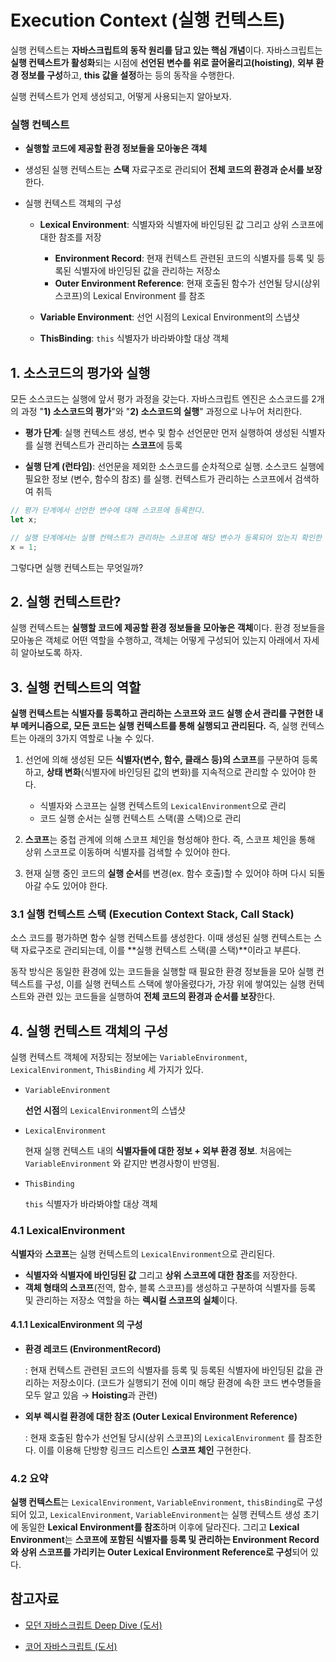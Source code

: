 # Execution Context (실행 컨텍스트)

실행 컨텍스트는 **자바스크립트의 동작 원리를 담고 있는 핵심 개념**이다. 자바스크립트는 **실행 컨텍스트가 활성화**되는 시점에 **선언된 변수를 위로 끌어올리고(hoisting)**, **외부 환경 정보를 구성**하고, **this 값을 설정**하는 등의 동작을 수행한다.

실행 컨텍스트가 언제 생성되고, 어떻게 사용되는지 알아보자.

### 실행 컨텍스트

- **실행할 코드에 제공할 환경 정보들을 모아놓은 객체**

- 생성된 실행 컨텍스트는 **스택** 자료구조로 관리되어 **전체 코드의 환경과 순서를 보장**한다.

- 실행 컨텍스트 객체의 구성

  - **Lexical Environment**: 식별자와 식별자에 바인딩된 값 그리고 상위 스코프에 대한 참조를 저장
    - **Environment Record**: 현재 컨텍스트 관련된 코드의 식별자를 등록 및 등록된 식별자에 바인딩된 값을 관리하는 저장소
    - **Outer Environment Reference**: 현재 호출된 함수가 선언될 당시(상위 스코프)의 Lexical Environment  를 참조

  - **Variable Environment**: 선언 시점의 Lexical Environment의 스냅샷

  - **ThisBinding**: `this` 식별자가 바라봐야할 대상 객체



## 1. 소스코드의 평가와 실행

모든 소스코드는 실행에 앞서 평가 과정을 갖는다. 자바스크립트 엔진은 소스코드를 2개의 과정 "**1) 소스코드의 평가**"와 "**2) 소스코드의 실행**" 과정으로 나누어 처리한다.

- **평가 단계**: 실행 컨텍스트 생성, 변수 및 함수 선언문만 먼저 실행하여 생성된 식별자를 실행 컨텍스트가 관리하는 **스코프**에 등록

- **실행 단계 (런타임)**: 선언문을 제외한 소스코드를 순차적으로 실행. 소스코드 실행에 필요한 정보 (변수, 함수의 참조) 를 실행. 컨텍스트가 관리하는 스코프에서 검색하여 취득

```js
// 평가 단계에서 선언한 변수에 대해 스코프에 등록한다.
let x;

// 실행 단계에서는 실행 컨텍스트가 관리하는 스코프에 해당 변수가 등록되어 있는지 확인한 후, 선언된 변수라면 값을 할당하고 할당 결과를 실행 컨텍스트에 등록하여 관리한다.
x = 1;
```

그렇다면 실행 컨텍스트는 무엇일까?

## 2. 실행 컨텍스트란?

실행 컨텍스트는 **실행할 코드에 제공할 환경 정보들을 모아놓은 객체**이다. 환경 정보들을 모아놓은 객체로 어떤 역할을 수행하고, 객체는 어떻게 구성되어 있는지 아래에서 자세히 알아보도록 하자.


## 3. 실행 컨텍스트의 역할

**실행 컨텍스트는 식별자를 등록하고 관리하는 스코프와 코드 실행 순서 관리를 구현한 내부 메커니즘으로, 모든 코드는 실행 컨텍스트를 통해 실행되고 관리된다.** 즉, 실행 컨텍스트는 아래의 3가지 역할로 나눌 수 있다.

1. 선언에 의해 생성된 모든 **식별자(변수, 함수, 클래스 등)의 스코프**를 구분하여 등록하고, **상태 변화**(식별자에 바인딩된 값의 변화)를 지속적으로 관리할 수 있어야 한다.
   - 식별자와 스코프는 실행 컨텍스트의 `LexicalEnvironment`으로 관리
   - 코드 실행 순서는 실행 컨텍스트 스택(콜 스택)으로 관리

2. **스코프**는 중첩 관계에 의해 스코프 체인을 형성해야 한다. 즉, 스코프 체인을 통해 상위 스코프로 이동하며 식별자를 검색할 수 있어야 한다.

3. 현재 실행 중인 코드의 **실행 순서**를 변경(ex. 함수 호출)할 수 있어야 하며 다시 되돌아갈 수도 있어야 한다. 



### 3.1 실행 컨텍스트 스택 (Execution Context Stack, Call Stack)

소스 코드를 평가하면 함수 실행 컨텍스트를 생성한다. 이때 생성된 실행 컨텍스트는 스택 자료구조로 관리되는데, 이를 **실행 컨텍스트 스택(콜 스택)**이라고 부른다.

동작 방식은 동일한 환경에 있는 코드들을 실행할 때 필요한 환경 정보들을 모아 실행 컨텍스트를 구성, 이를 실행 컨텍스트 스택에 쌓아올렸다가, 가장 위에 쌓여있는 실행 컨텍스트와 관련 있는 코드들을 실행하여 **전체 코드의 환경과 순서를 보장**한다.



## 4. 실행 컨텍스트 객체의 구성

실행 컨텍스트 객체에 저장되는 정보에는 `VariableEnvironment`, `LexicalEnvironment`, `ThisBinding` 세 가지가 있다.

- `VariableEnvironment`

  **선언 시점**의 `LexicalEnvironment`의 스냅샷

- `LexicalEnvironment`

  현재 실행 컨텍스트 내의 **식별자들에 대한 정보 + 외부 환경 정보**. 처음에는 `VariableEnvironment` 와 같지만 변경사항이 반영됨.

- `ThisBinding`

  `this` 식별자가 바라봐야할 대상 객체


### 4.1 LexicalEnvironment

**식별자**와 **스코프**는 실행 컨텍스트의 `LexicalEnvironment`으로 관리된다.

- **식별자와 식별자에 바인딩된 값** 그리고 **상위 스코프에 대한 참조**를 저장한다.
- **객체 형태의 스코프**(전역, 함수, 블록 스코프)를 생성하고 구분하여 식별자를 등록 및 관리하는 저장소 역할을 하는 **렉시컬 스코프의 실체**이다.



#### 4.1.1 LexicalEnvironment 의 구성

- **환경 레코드 (EnvironmentRecord)**

  : 현재 컨텍스트 관련된 코드의 식별자를 등록 및 등록된 식별자에 바인딩된 값을 관리하는 저장소이다. 
  (코드가 실행되기 전에 이미 해당 환경에 속한 코드 변수명들을 모두 알고 있음 → **Hoisting**과 관련)

- **외부 렉시컬 환경에 대한 참조 (Outer Lexical Environment Reference)**

  : 현재 호출된 함수가 선언될 당시(상위 스코프)의 `LexicalEnvironment`  를 참조한다. 이를 이용해 단방향 링크드 리스트인 **스코프 체인** 구현한다.



### 4.2 요약

**실행 컨텍스트**는  `LexicalEnvironment`, `VariableEnvironment`, `thisBinding`로 구성되어 있고, `LexicalEnvironment`, `VariableEnvironment`는 실행 컨텍스트 생성 초기에 동일한 **Lexical Environment를 참조**하며 이후에 달라진다. 그리고 **Lexical Environment**는 **스코프에 포함된 식별자를 등록 및 관리하는 Environment Record와 상위 스코프를 가리키는 Outer Lexical Environment Reference로 구성**되어 있다.



## 참고자료

- [모던 자바스크립트 Deep Dive (도서)](http://www.yes24.com/Product/Goods/92742567)

- [코어 자바스크립트 (도서)](http://book.interpark.com/product/BookDisplay.do?_method=detail&sc.prdNo=316439749&gclid=CjwKCAiA1uKMBhAGEiwAxzvX94N7nFe4h54oZNvBeEN2vpWyRfgpCNAZ9ZvrvnOB-skAz2jWdvnn4xoC66kQAvD_BwE)
